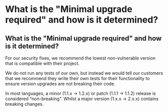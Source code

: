 # What is the "Minimal upgrade required" and how is it determined?

##  What is the "Minimal upgrade required" and how is it determined?

For our security fixes, we recommend the lowest non-vulnerable version that is compatible with their project.

We do not run any tests of our own, but instead we would tell our customers that we recommend they write their own tests for their functionality to ensure version upgrades are not breaking their code.

In most languages, a minor \(1.1.x → 1.2.x\) or patch \(1.1.1 → 1.1.2\) release is considered “non-breaking”. Whilst a major version \(1.x.x → 2.x.x\) contains breaking changes.

